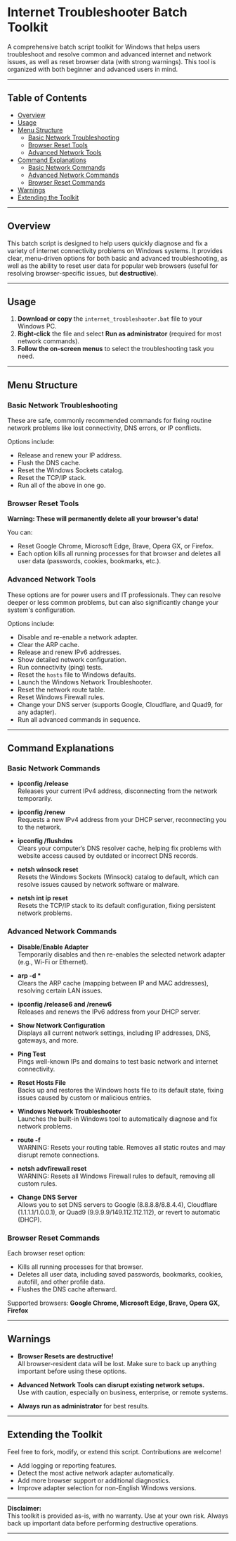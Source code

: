 # Internet Troubleshooter Batch Toolkit

A comprehensive batch script toolkit for Windows that helps users troubleshoot and resolve common and advanced internet and network issues, as well as reset browser data (with strong warnings). This tool is organized with both beginner and advanced users in mind.

---

## Table of Contents

- [Overview](#overview)
- [Usage](#usage)
- [Menu Structure](#menu-structure)
  - [Basic Network Troubleshooting](#basic-network-troubleshooting)
  - [Browser Reset Tools](#browser-reset-tools)
  - [Advanced Network Tools](#advanced-network-tools)
- [Command Explanations](#command-explanations)
  - [Basic Network Commands](#basic-network-commands)
  - [Advanced Network Commands](#advanced-network-commands)
  - [Browser Reset Commands](#browser-reset-commands)
- [Warnings](#warnings)
- [Extending the Toolkit](#extending-the-toolkit)

---

## Overview

This batch script is designed to help users quickly diagnose and fix a variety of internet connectivity problems on Windows systems. It provides clear, menu-driven options for both basic and advanced troubleshooting, as well as the ability to reset user data for popular web browsers (useful for resolving browser-specific issues, but **destructive**).

---

## Usage

1. **Download or copy** the `internet_troubleshooter.bat` file to your Windows PC.
2. **Right-click** the file and select **Run as administrator** (required for most network commands).
3. **Follow the on-screen menus** to select the troubleshooting task you need.

---

## Menu Structure

### Basic Network Troubleshooting

These are safe, commonly recommended commands for fixing routine network problems like lost connectivity, DNS errors, or IP conflicts.

Options include:
- Release and renew your IP address.
- Flush the DNS cache.
- Reset the Windows Sockets catalog.
- Reset the TCP/IP stack.
- Run all of the above in one go.

### Browser Reset Tools

**Warning: These will permanently delete all your browser's data!**

You can:
- Reset Google Chrome, Microsoft Edge, Brave, Opera GX, or Firefox.
- Each option kills all running processes for that browser and deletes all user data (passwords, cookies, bookmarks, etc.).

### Advanced Network Tools

These options are for power users and IT professionals. They can resolve deeper or less common problems, but can also significantly change your system's configuration.

Options include:
- Disable and re-enable a network adapter.
- Clear the ARP cache.
- Release and renew IPv6 addresses.
- Show detailed network configuration.
- Run connectivity (ping) tests.
- Reset the `hosts` file to Windows defaults.
- Launch the Windows Network Troubleshooter.
- Reset the network route table.
- Reset Windows Firewall rules.
- Change your DNS server (supports Google, Cloudflare, and Quad9, for any adapter).
- Run all advanced commands in sequence.

---

## Command Explanations

### Basic Network Commands

- **ipconfig /release**  
  Releases your current IPv4 address, disconnecting from the network temporarily.

- **ipconfig /renew**  
  Requests a new IPv4 address from your DHCP server, reconnecting you to the network.

- **ipconfig /flushdns**  
  Clears your computer’s DNS resolver cache, helping fix problems with website access caused by outdated or incorrect DNS records.

- **netsh winsock reset**  
  Resets the Windows Sockets (Winsock) catalog to default, which can resolve issues caused by network software or malware.

- **netsh int ip reset**  
  Resets the TCP/IP stack to its default configuration, fixing persistent network problems.

### Advanced Network Commands

- **Disable/Enable Adapter**  
  Temporarily disables and then re-enables the selected network adapter (e.g., Wi-Fi or Ethernet).

- **arp -d \***  
  Clears the ARP cache (mapping between IP and MAC addresses), resolving certain LAN issues.

- **ipconfig /release6 and /renew6**  
  Releases and renews the IPv6 address from your DHCP server.

- **Show Network Configuration**  
  Displays all current network settings, including IP addresses, DNS, gateways, and more.

- **Ping Test**  
  Pings well-known IPs and domains to test basic network and internet connectivity.

- **Reset Hosts File**  
  Backs up and restores the Windows hosts file to its default state, fixing issues caused by custom or malicious entries.

- **Windows Network Troubleshooter**  
  Launches the built-in Windows tool to automatically diagnose and fix network problems.

- **route -f**  
  WARNING: Resets your routing table. Removes all static routes and may disrupt remote connections.

- **netsh advfirewall reset**  
  WARNING: Resets all Windows Firewall rules to default, removing all custom rules.

- **Change DNS Server**  
  Allows you to set DNS servers to Google (8.8.8.8/8.8.4.4), Cloudflare (1.1.1.1/1.0.0.1), or Quad9 (9.9.9.9/149.112.112.112), or revert to automatic (DHCP).

### Browser Reset Commands

Each browser reset option:
- Kills all running processes for that browser.
- Deletes all user data, including saved passwords, bookmarks, cookies, autofill, and other profile data.
- Flushes the DNS cache afterward.

Supported browsers: **Google Chrome, Microsoft Edge, Brave, Opera GX, Firefox**

---

## Warnings

- **Browser Resets are destructive!**  
  All browser-resident data will be lost. Make sure to back up anything important before using these options.

- **Advanced Network Tools can disrupt existing network setups.**  
  Use with caution, especially on business, enterprise, or remote systems.

- **Always run as administrator** for best results.

---

## Extending the Toolkit

Feel free to fork, modify, or extend this script. Contributions are welcome!

- Add logging or reporting features.
- Detect the most active network adapter automatically.
- Add more browser support or additional diagnostics.
- Improve adapter selection for non-English Windows versions.

---

**Disclaimer:**  
This toolkit is provided as-is, with no warranty. Use at your own risk. Always back up important data before performing destructive operations.

---
